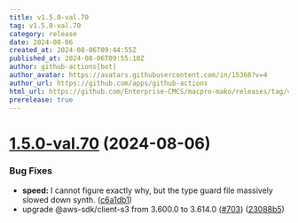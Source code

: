 ```yaml
---
title: v1.5.0-val.70
tag: v1.5.0-val.70
category: release
date: 2024-08-06
created_at: 2024-08-06T09:44:55Z
published_at: 2024-08-06T09:55:10Z
author: github-actions[bot]
author_avatar: https://avatars.githubusercontent.com/in/15368?v=4
author_url: https://github.com/apps/github-actions
html_url: https://github.com/Enterprise-CMCS/macpro-mako/releases/tag/v1.5.0-val.70
prerelease: true
---
```


# [1.5.0-val.70](https://github.com/Enterprise-CMCS/macpro-mako/compare/v1.5.0-val.69...v1.5.0-val.70) (2024-08-06)


### Bug Fixes

* **speed:**  I cannot figure exactly why, but the type guard file massively slowed down synth. ([c6a1db1](https://github.com/Enterprise-CMCS/macpro-mako/commit/c6a1db1d2be9bda7e29a6ca7beca6f38b8c9d4ae))
* upgrade @aws-sdk/client-s3 from 3.600.0 to 3.614.0 ([#703](https://github.com/Enterprise-CMCS/macpro-mako/issues/703)) ([23088b5](https://github.com/Enterprise-CMCS/macpro-mako/commit/23088b57ad0cd1c1026c84db2f34e93424085a1c))





